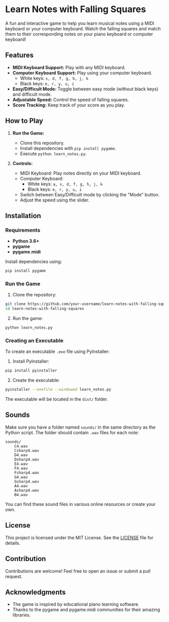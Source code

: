 # Learn Notes with Falling Squares

A fun and interactive game to help you learn musical notes using a MIDI keyboard or your computer keyboard. Watch the falling squares and match them to their corresponding notes on your piano keyboard or computer keyboard!

## Features

- **MIDI Keyboard Support:** Play with any MIDI keyboard.
- **Computer Keyboard Support:** Play using your computer keyboard.
  - White keys: `s, d, f, g, h, j, k`
  - Black keys: `e, r, y, u, i`
- **Easy/Difficult Mode:** Toggle between easy mode (without black keys) and difficult mode.
- **Adjustable Speed:** Control the speed of falling squares.
- **Score Tracking:** Keep track of your score as you play.

## How to Play

1. **Run the Game:**
   - Clone this repository.
   - Install dependencies with `pip install pygame`.
   - Execute `python learn_notes.py`.

2. **Controls:**
   - MIDI Keyboard: Play notes directly on your MIDI keyboard.
   - Computer Keyboard:
     - White keys: `a, s, d, f, g, h, j, k`
     - Black keys: `e, r, y, u, i`
   - Switch between Easy/Difficult mode by clicking the "Mode" button.
   - Adjust the speed using the slider.

## Installation

### Requirements

- **Python 3.6+**
- **pygame**
- **pygame.midi**

Install dependencies using:

```bash
pip install pygame
```

### Run the Game

1. Clone the repository:

```bash
git clone https://github.com/your-username/learn-notes-with-falling-squares.git
cd learn-notes-with-falling-squares
```

2. Run the game:

```bash
python learn_notes.py
```

### Creating an Executable

To create an executable `.exe` file using PyInstaller:

1. Install PyInstaller:

```bash
pip install pyinstaller
```

2. Create the executable:

```bash
pyinstaller --onefile --windowed learn_notes.py
```

The executable will be located in the `dist/` folder.

## Sounds

Make sure you have a folder named `sounds/` in the same directory as the Python script. The folder should contain `.wav` files for each note:

```
sounds/
    C4.wav
    Csharp4.wav
    D4.wav
    Dsharp4.wav
    E4.wav
    F4.wav
    Fsharp4.wav
    G4.wav
    Gsharp4.wav
    A4.wav
    Asharp4.wav
    B4.wav
```

You can find these sound files in various online resources or create your own.

## License

This project is licensed under the MIT License. See the [LICENSE](LICENSE) file for details.

## Contribution

Contributions are welcome! Feel free to open an issue or submit a pull request.

## Acknowledgments

- The game is inspired by educational piano learning software.
- Thanks to the pygame and pygame.midi communities for their amazing libraries.
